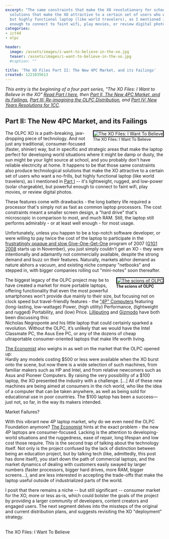 ```yaml
---
excerpt: "The same constraints that make the XO revolutionary for schools also produce technological
  solutions that make the XO attractive to a certain set of users who want a no-frills,
  but highly functional laptop (like world travelers), as I mentioned in <a href=\"https://www.joncamfield.com/blog/2008.09/i-want-to-believe.html\">Part I</a> -- it's lightweight, rugged, and low-power (solar chargeable), but powerful
  enough to connect to faint wifi, play movies, or review digital photos.</p>\r\n"
categories:
- ict4d
- olpc

header:
  image: /assets/images/i-want-to-believe-in-the-xo.jpg
  teaser: /assets/images/i-want-to-believe-in-the-xo.jpg
  #caption: ""

title: 'The XO Files Part II: The New 4PC Market, and its Failings'
created: 1221035613
---
```

<p><em>This entry is the beginning of a four part series, "The XO Files: I Want to Believe in the XO" <a href="https://www.joncamfield.com/blog/2008.09/the-xo-files-i-want-to-believe.html">Read Part I here</a>, then <a href="https://www.joncamfield.com/blog/2008.09/the-xo-files-part-ii-the-new-4pc-market-and-its-failings.html">Part II, The New 4PC Market, and its Failings</a>,  <a href="https://www.joncamfield.com/blog/2008.09/the-xo-files-part-iii-re-imagining-the-olpc-distribution.html">Part III: Re-imagining the OLPC Distribution</a>, and <a href="https://www.joncamfield.com/blog/2009.01/the-xo-files-part-iv-new-years-resolutions-for-1cc.html">Part IV: New Years Resolutions for 1CC</a>.</em></p>

<h2>Part II: The New 4PC Market, and its Failings</h2>
<p><div style="float: right; margin-left: 10px; margin-bottom: 10px;"><img alt="The XO Files: I Want To Believe" src="https://joncamfield.com//images/xo-files-i-want-to-believe-sm.jpg" style="border: 2px solid black;"><br><span style="font-size: 0.9em; margin-top: 0px;">The XO Files: I Want To Believe</span></div> The OLPC XO is a path-breaking, jaw-dropping piece of technology.  And not just any traditional, consumer-focused (faster, shinier) way, but in specific and strategic areas that make the laptop perfect for developing world situations where it might be damp or dusty, the sun might be your light source at school, and you probably don't have reliable electricity at home.  It happens to be that those same constraints also produce technological solutions that make the XO attractive to a certain set of users who want a no-frills, but highly functional laptop (like world travelers), as I mentioned in <a href="https://www.joncamfield.com/blog/2008.09/i-want-to-believe.html">Part I</a> -- it's lightweight, rugged, and low-power (solar chargeable), but powerful enough to connect to faint wifi, play movies, or review digital photos.</p>
<!--break-->
<p>These features come with drawbacks - the long battery life required a processor that's simply not as fast as common laptop processors.  The cost constraints meant a smaller screen design, a "hard drive" that's microscopic in comparison to most, and much RAM.  Still, the laptop still performs admirably - or at least well enough - for most usage.</p>

<p>Unfortunately, unless you happen to be a top-notch software developer, or were willing to pay twice the cost of the laptop to participate in the <a href="https://www.olpcnews.com/sales_talk/g1g1/g1g0_olpc_donors_waiting_for_xo_laptops.html">frustratingly opaque and slow Give-One-Get-One</a> program of 2007 (<a href="https://www.olpcnews.com/sales_talk/g1g1/">G1G1 2008</a> starts up in November), you just simply couldn't get an XO - they were intentionally and adamantly not commercially available, despite the strong demand and buzz on their features. Naturally, markets abhor demand as nature abhors a vacuum, and existing niche company "netbooks" and stepped in, with bigger companies rolling out "mini-notes" soon thereafter.</p>

<div style="float: right; margin-left: 10px; margin-bottom: 10px;"><a href="https://gizmodo.com/5043089/olpc-origin-bittersweet-success-and-future-of-the-xo-laptop"><img alt="The scions of OLPC" src="https://www.olpcnews.com/images/olpc-et-al.jpg" style="border: 2px solid rgb(0, 0, 0);"></a><br><span style="font-size: 0.9em; margin-top: 0px;"><b>The scions of OLPC</b></span></div>

<p>The biggest legacy of the OLPC project may be to have created a market for more portable laptops, offering functionality that even the most powerful smartphones won't provide due mainly to their size, but focusing not on clock speed but travel-friendly features - the <a href="https://www.olpcnews.com/sales_talk/competition/rise_of_4p_computing_solutions.html">"4P" Computers</a> featuring (long-lasting, low-wattage) Power, (high utility) Performance, (lightweight and rugged) Portability, and (low) Price.  <a href="https://www.liliputing.com/2008/08/gizmodo-how-the-olpc-didnt-conquer-the-world-but-did-change-it.html" target="_blank">Lilliputing</a> and <a href="https://gizmodo.com/5043089/olpc-origin-bittersweet-success-and-future-of-the-xo-laptop" target="_blank">Gizmodo</a> have both been discussing this:<br />
Nicholas Negroponte and his little laptop that could certainly sparked a revolution. Without the OLPC, it’s unlikely that we would have the Intel Classmate PC, the Asus Eee PC, or any of the dozens of cheap ultraportable consumer-oriented laptops that make life worth living.</p>

<p><a href="https://www.economist.com/displayStory.cfm?story_id=11482468&CFID=8457119&CFTOKEN=54423051" target="_blank">The Economist</a> also weighs in as well on the market that the OLPC opened up:<br />
Hardly any models costing $500 or less were available when the XO burst onto the scene, but now there is a wide selection of such machines, from familiar makers such as HP and Intel, and from relative newcomers such as Asus and Pioneer Computers. By raising the very possibility of a $100 laptop, the XO presented the industry with a challenge.  [...] All of these new machines are being aimed at consumers in the rich world, who like the idea of a computer that can be taken anywhere, as well as being sold for educational use in poor countries. The $100 laptop has been a success—just not, so far, in the way its makers intended.</p>

Market Failures?

<p>With this vibrant new 4P laptop market, why do we even need the OLPC Foundation anymore?  <a href="https://www.economist.com/displayStory.cfm?story_id=11482468&CFID=8457119&CFTOKEN=54423051" target="_blank">The Economist</a> hints at the exact problem - the new 4P laptops are consumer-focused.  Lacking is the attention to developing-world situations and the ruggedness, ease of repair, long lifespan and low cost those require.  This is the second trap of talking about the technology itself.  Not only is the project confused by the lack of distinction between being an education project, but by talking tech (like, admittedly, this post has done itself), you start down the path of commercial laptops, and the market dynamics of dealing with customers easily swayed by larger numbers (faster processors, bigger hard drives, more RAM, bigger screens...), and are less interested in accepting the trade-offs that make the laptop useful outside of industrialized parts of the world.</p>

<p>I posit that there remains a niche -- but still significant -- consumer market for the XO, more or less as-is, which could bolster the goals of the project by providing a larger community of developers, content creators and engaged users.  The next segment delves into the missteps of the original and current distribution plans, and suggests revisiting the XO "deployment" strategy.</p>

<br>The XO Files: I Want To Believe
